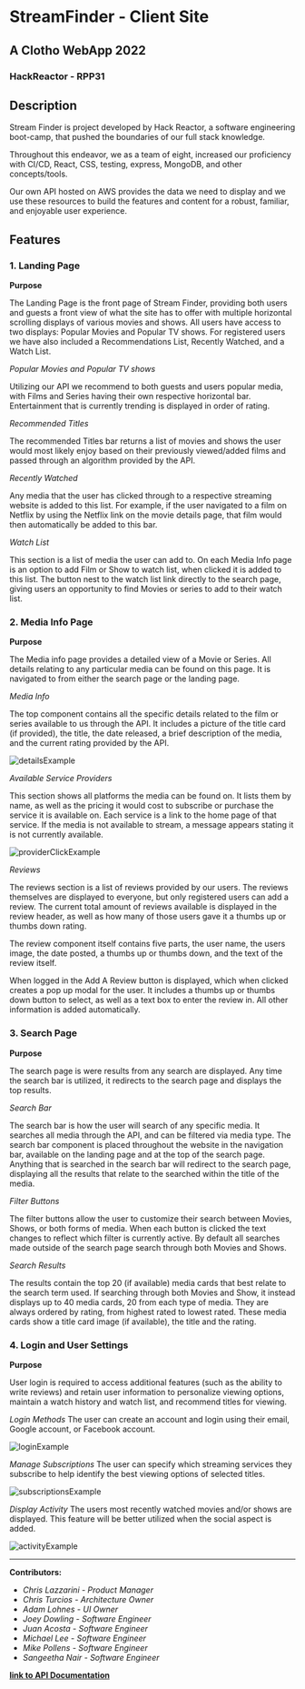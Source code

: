 # StreamFinder - Client Site
## A Clotho WebApp 2022
### HackReactor - RPP31

## Description

Stream Finder is project developed by Hack Reactor, a software engineering boot-camp, that pushed the boundaries of our full stack knowledge.

Throughout this endeavor, we as a team of eight, increased our proficiency with CI/CD, React, CSS, testing, express, MongoDB, and other concepts/tools.

Our own API hosted on AWS provides the data we need to display and we use these resources to build the features and content for a robust, familiar, and enjoyable user experience.

## Features

### 1. Landing Page

**Purpose**

The Landing Page is the front page of Stream Finder, providing both users and guests a front view of what the site has to offer with multiple horizontal scrolling displays of various movies and shows. All users have access to two displays: Popular Movies and Popular TV shows. For registered users we have also included a Recommendations List, Recently Watched, and a Watch List.

*Popular Movies and Popular TV shows*

Utilizing our API we recommend to both guests and users popular media, with Films and Series having their own respective horizontal bar. Entertainment that is currently trending is displayed in order of rating.

*Recommended Titles*

The recommended Titles bar returns a list of movies and shows the user would most likely enjoy based on their previously viewed/added films and passed through an algorithm provided by the API.

*Recently Watched*

Any media that the user has clicked through to a respective streaming website is added to this list. For example, if the user navigated to a film on Netflix by using the Netflix link on the movie details page, that film would then automatically be added to this bar.

*Watch List*

This section is a list of media the user can add to. On each Media Info page is an option to add  Film or Show to watch list, when clicked it is added to this list. The button nest to the watch list link directly to the search page, giving users an opportunity to find Movies or series to add to their watch list.

### 2. Media Info Page

**Purpose**

The Media info page provides a detailed view of a Movie or Series.  All details relating to any particular media can be found on this page. It is navigated to from either the search page or the landing page.

*Media Info*

The top component contains all the specific details related to the film or series available to us through the API. It includes a picture of the title card (if provided), the title, the date released, a brief description of the media, and the current rating provided by the API.

![detailsExample](https://user-images.githubusercontent.com/82406930/156896464-f46c3348-bb83-4489-bce8-5ab0c90f3d20.gif)


*Available Service Providers*

This section shows all platforms the media can be found on. It lists them by name, as well as the pricing it would cost to subscribe or purchase the service it is available on. Each service is a link to the home page of that service. If the media is not available to stream, a message appears stating it is not currently available.

![providerClickExample](https://user-images.githubusercontent.com/82406930/156896487-50f5024f-cd5c-4447-ba66-80890d167bf6.gif)

*Reviews*

The reviews section is a list of reviews provided by our users. The reviews themselves are displayed to everyone, but only registered users can add a review. The current total amount of reviews available is displayed in the review header, as well as how many of those users gave it a thumbs up or thumbs down rating.

The review component itself contains five parts, the user name, the users image, the date posted, a thumbs up or thumbs down, and the text of the review itself.

When logged in the Add A Review button is displayed, which when clicked creates a pop up modal for the user. It includes a thumbs up or thumbs down button to select, as well as a text box to enter the review in. All other information is added automatically.

### 3. Search Page

**Purpose**

The search page is were results from any search are displayed. Any time the search bar is utilized, it redirects to the search page and displays the top results.

*Search Bar*

The search bar is how the user will search of any specific media. It searches all media through the API, and can be filtered via media type. The search bar component is placed throughout the website in the navigation bar, available on the landing page and at the top of the search page. Anything that is searched in the search bar will redirect to the search page, displaying all the results that relate to the searched within the title of the media.

*Filter Buttons*

The filter buttons allow the user to customize their search between Movies, Shows, or both forms of media. When each button is clicked the text changes to reflect which filter is currently active. By default all searches made outside of the search page search through both Movies and Shows.

*Search Results*

The results contain the top 20 (if available) media cards that best relate to the search term used. If searching through both Movies and Show, it instead displays up to 40 media cards, 20 from each type of media. They are always ordered by rating, from highest rated to lowest rated. These media cards show a title card image (if available), the title and the rating.

### 4. Login and User Settings

**Purpose**

User login is required to access additional features (such as the ability to write reviews) and retain user information to personalize viewing options, maintain a watch history and watch list, and recommend titles for viewing.

*Login Methods*
The user can create an account and login using their email, Google account, or Facebook account.

![loginExample](https://user-images.githubusercontent.com/82406930/156829558-43c2a0df-3a82-4e80-879e-5367c1d24eb4.gif)

*Manage Subscriptions*
The user can specify which streaming services they subscribe to help identify the best viewing options of selected titles.

![subscriptionsExample](https://user-images.githubusercontent.com/82406930/156829791-72e2d027-d445-4a9d-b42e-01c9864db18c.gif)

*Display Activity*
The users most recently watched movies and/or shows are displayed. This feature will be better utilized when the social aspect is added.

![activityExample](https://user-images.githubusercontent.com/82406930/156829829-25d8dbac-8a58-44fe-9639-26a6122f35d6.gif)

---
**Contributors:**
- *Chris Lazzarini - Product Manager*
- *Chris Turcios - Architecture Owner*
- *Adam Lohnes - UI Owner*
- *Joey Dowling - Software Engineer*
- *Juan Acosta - Software Engineer*
- *Michael Lee - Software Engineer*
- *Mike Pollens - Software Engineer*
- *Sangeetha Nair - Software Engineer*

**[link to API Documentation](https://github.com/rpp31-boc-clotho/boc-client/blob/master/API-Routes.md)**
